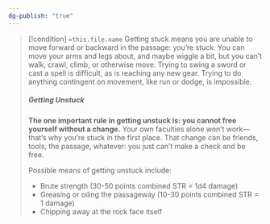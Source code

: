 ```yaml
---
dg-publish: "true"
---
```


> [!condition] `=this.file.name`
>Getting stuck means you are unable to move forward or backward in the passage: you’re stuck. You can move your arms and legs about, and maybe wiggle a bit, but you can’t walk, crawl, climb, or otherwise move. Trying to swing a sword or cast a spell is difficult, as is reaching any new gear. Trying to do anything contingent on movement, like run or dodge, is impossible.
> ##### Getting Unstuck
>  **The one important rule in getting unstuck is: you cannot free yourself without a change.** Your own faculties alone won’t work—that’s why you’re stuck in the first place. That change can be friends, tools, the passage, whatever: you just can’t make a check and be free.
>  
> Possible means of getting unstuck include:
> - Brute strength (30-50 points combined STR = 1d4 damage)
> - Greasing or oiling the passageway (10-30 points combined STR = 1 damage)
> - Chipping away at the rock face itself








